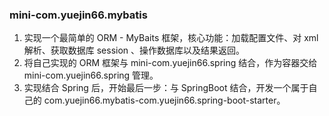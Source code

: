 ### mini-com.yuejin66.mybatis

1. 实现一个最简单的 ORM - MyBaits 框架，核心功能：加载配置文件、对 xml 解析、获取数据库 session 、操作数据库以及结果返回。
2. 将自己实现的 ORM 框架与 mini-com.yuejin66.spring 结合，作为容器交给 mini-com.yuejin66.spring 管理。
3. 实现结合 Spring 后，开始最后一步：与 SpringBoot 结合，开发一个属于自己的 com.yuejin66.mybatis-com.yuejin66.spring-boot-starter。